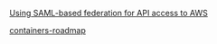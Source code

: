 [Using SAML-based federation for API access to AWS](https://docs.aws.amazon.com/IAM/latest/UserGuide/id_roles_providers_saml.html)

[containers-roadmap](https://github.com/aws/containers-roadmap/projects/1)

